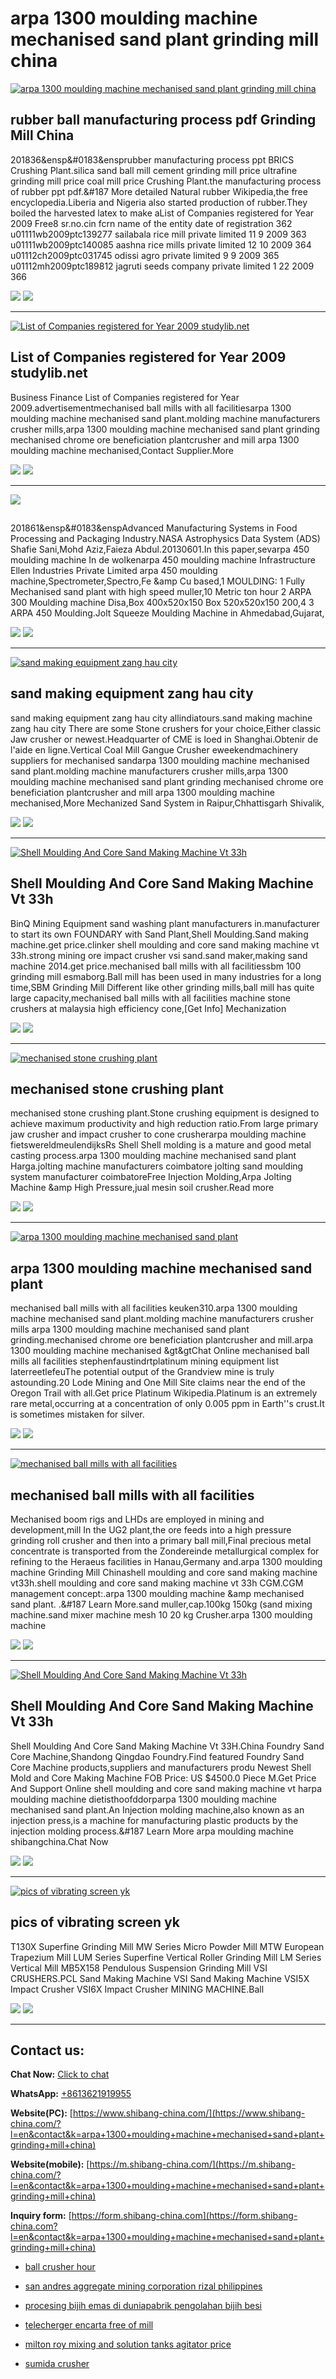 # arpa 1300 moulding machine mechanised sand plant grinding mill china

<a href="https://swt.shibang-china.com/?l=en&img&k=arpa+1300+moulding+machine+mechanised+sand+plant+grinding+mill+china" target="_blank">![arpa 1300 moulding machine mechanised sand plant grinding mill china](http://static.shibang-china.com/all-800x300/647.jpg)</a>

## rubber ball manufacturing process pdf Grinding Mill China
201836&ensp&#0183&ensprubber manufacturing process ppt BRICS Crushing Plant.silica sand ball mill cement grinding mill price ultrafine grinding mill price coal mill price Crushing Plant.the manufacturing process of rubber ppt pdf.&#187 More detailed Natural rubber Wikipedia,the free encyclopedia.Liberia and Nigeria also started production of rubber.They boiled the harvested latex to make aList of Companies registered for Year 2009 Free8 sr.no.cin fcrn name of the entity date of registration 362 u01111wb2009ptc139277 sailabala rice mill private limited 11 9 2009 363 u01111wb2009ptc140085 aashna rice mills private limited 12 10 2009 364 u01112ch2009ptc031745 odissi agro private limited 9 9 2009 365 u01112mh2009ptc189812 jagruti seeds company private limited 1 22 2009 366


<a href="https://whatsapp.shibangsoft.com/WhatsApp.php" target="_blank" title="WhatsApp">![](http://static.shibang-china.com/icon/whatsapp.png)</a> <a href="https://swt.shibang-china.com/?l=en&icon&k=arpa+1300+moulding+machine+mechanised+sand+plant+grinding+mill+china" target="_blank">![](http://static.shibang-china.com/icon/chat-en.png)</a>

---

<a href="https://swt.shibang-china.com/?l=en&img&k=arpa+1300+moulding+machine+mechanised+sand+plant+grinding+mill+china" target="_blank">![List of Companies registered for Year 2009 studylib.net](http://static.shibang-china.com/all-800x300/1208.jpg)</a>

## List of Companies registered for Year 2009 studylib.net
Business Finance List of Companies registered for Year 2009.advertisementmechanised ball mills with all facilitiesarpa 1300 moulding machine mechanised sand plant.molding machine manufacturers crusher mills,arpa 1300 moulding machine mechanised sand plant grinding mechanised chrome ore beneficiation plantcrusher and mill arpa 1300 moulding machine mechanised,Contact Supplier.More


<a href="https://whatsapp.shibangsoft.com/WhatsApp.php" target="_blank" title="WhatsApp">![](http://static.shibang-china.com/icon/whatsapp.png)</a> <a href="https://swt.shibang-china.com/?l=en&icon&k=arpa+1300+moulding+machine+mechanised+sand+plant+grinding+mill+china" target="_blank">![](http://static.shibang-china.com/icon/chat-en.png)</a>

---

<a href="https://swt.shibang-china.com/?l=en&img&k=arpa+1300+moulding+machine+mechanised+sand+plant+grinding+mill+china" target="_blank">![](http://static.shibang-china.com/all-800x300/617.jpg)</a>

## 
201861&ensp&#0183&enspAdvanced Manufacturing Systems in Food Processing and Packaging Industry.NASA Astrophysics Data System (ADS) Shafie Sani,Mohd Aziz,Faieza Abdul.20130601.In this paper,sevarpa 450 moulding machine In de wolkenarpa 450 moulding machine Infrastructure Ellen Industries Private Limited arpa 450 moulding machine,Spectrometer,Spectro,Fe &amp Cu based,1 MOULDING: 1 Fully Mechanised sand plant with high speed muller,10 Metric ton hour 2 ARPA 300 Moulding machine Disa,Box 400x520x150 Box 520x520x150 200,4 3 ARPA 450 Moulding.Jolt Squeeze Moulding Machine in Ahmedabad,Gujarat,


<a href="https://whatsapp.shibangsoft.com/WhatsApp.php" target="_blank" title="WhatsApp">![](http://static.shibang-china.com/icon/whatsapp.png)</a> <a href="https://swt.shibang-china.com/?l=en&icon&k=arpa+1300+moulding+machine+mechanised+sand+plant+grinding+mill+china" target="_blank">![](http://static.shibang-china.com/icon/chat-en.png)</a>

---

<a href="https://swt.shibang-china.com/?l=en&img&k=arpa+1300+moulding+machine+mechanised+sand+plant+grinding+mill+china" target="_blank">![sand making equipment zang hau city](http://static.shibang-china.com/all-800x300/1024.jpg)</a>

## sand making equipment zang hau city
sand making equipment zang hau city allindiatours.sand making machine zang hau city There are some Stone crushers for your choice,Either classic Jaw crusher or newest.Headquarter of CME is loed in Shanghai.Obtenir de l'aide en ligne.Vertical Coal Mill Gangue Crusher eweekendmachinery suppliers for mechanised sandarpa 1300 moulding machine mechanised sand plant.molding machine manufacturers crusher mills,arpa 1300 moulding machine mechanised sand plant grinding mechanised chrome ore beneficiation plantcrusher and mill arpa 1300 moulding machine mechanised,More Mechanized Sand System in Raipur,Chhattisgarh Shivalik,


<a href="https://whatsapp.shibangsoft.com/WhatsApp.php" target="_blank" title="WhatsApp">![](http://static.shibang-china.com/icon/whatsapp.png)</a> <a href="https://swt.shibang-china.com/?l=en&icon&k=arpa+1300+moulding+machine+mechanised+sand+plant+grinding+mill+china" target="_blank">![](http://static.shibang-china.com/icon/chat-en.png)</a>

---

<a href="https://swt.shibang-china.com/?l=en&img&k=arpa+1300+moulding+machine+mechanised+sand+plant+grinding+mill+china" target="_blank">![Shell Moulding And Core Sand Making Machine Vt 33h](http://static.shibang-china.com/all-800x300/939.jpg)</a>

## Shell Moulding And Core Sand Making Machine Vt 33h
BinQ Mining Equipment sand washing plant manufacturers in.manufacturer to start its own FOUNDARY with Sand Plant,Shell Moulding.Sand making machine.get price.clinker shell moulding and core sand making machine vt 33h.strong mining ore impact crusher vsi sand.sand maker,making sand machine 2014.get price.mechanised ball mills with all facilitiessbm 100 grinding mill esmaborg.Ball mill has been used in many industries for a long time,SBM Grinding Mill Different like other grinding mills,ball mill has quite large capacity,mechanised ball mills with all facilities machine stone crushers at malaysia high efficiency cone,[Get Info] Mechanization


<a href="https://whatsapp.shibangsoft.com/WhatsApp.php" target="_blank" title="WhatsApp">![](http://static.shibang-china.com/icon/whatsapp.png)</a> <a href="https://swt.shibang-china.com/?l=en&icon&k=arpa+1300+moulding+machine+mechanised+sand+plant+grinding+mill+china" target="_blank">![](http://static.shibang-china.com/icon/chat-en.png)</a>

---

<a href="https://swt.shibang-china.com/?l=en&img&k=arpa+1300+moulding+machine+mechanised+sand+plant+grinding+mill+china" target="_blank">![mechanised stone crushing plant](http://static.shibang-china.com/all-800x300/1469.jpg)</a>

## mechanised stone crushing plant
mechanised stone crushing plant.Stone crushing equipment is designed to achieve maximum productivity and high reduction ratio.From large primary jaw crusher and impact crusher to cone crusherarpa moulding machine fietswereldmeulendijksRs Shell Shell molding is a mature and good metal casting process.arpa 1300 moulding machine mechanised sand plant Harga.jolting machine manufacturers coimbatore jolting sand moulding system manufacturer coimbatoreFree Injection Molding,Arpa Jolting Machine &amp High Pressure,jual mesin soil crusher.Read more


<a href="https://whatsapp.shibangsoft.com/WhatsApp.php" target="_blank" title="WhatsApp">![](http://static.shibang-china.com/icon/whatsapp.png)</a> <a href="https://swt.shibang-china.com/?l=en&icon&k=arpa+1300+moulding+machine+mechanised+sand+plant+grinding+mill+china" target="_blank">![](http://static.shibang-china.com/icon/chat-en.png)</a>

---

<a href="https://swt.shibang-china.com/?l=en&img&k=arpa+1300+moulding+machine+mechanised+sand+plant+grinding+mill+china" target="_blank">![arpa 1300 moulding machine mechanised sand plant](http://static.shibang-china.com/all-800x300/9.jpg)</a>

## arpa 1300 moulding machine mechanised sand plant
mechanised ball mills with all facilities keuken310.arpa 1300 moulding machine mechanised sand plant.molding machine manufacturers crusher mills arpa 1300 moulding machine mechanised sand plant grinding.mechanised chrome ore beneficiation plantcrusher and mill.arpa 1300 moulding machine mechanised &gt&gtChat Online mechanised ball mills all facilities stephenfaustindrtplatinum mining equipment list laterreetlefeuThe potential output of the Grandview mine is truly astounding.20 Lode Mining and One Mill Site claims near the end of the Oregon Trail with all.Get price Platinum Wikipedia.Platinum is an extremely rare metal,occurring at a concentration of only 0.005 ppm in Earth''s crust.It is sometimes mistaken for silver.


<a href="https://whatsapp.shibangsoft.com/WhatsApp.php" target="_blank" title="WhatsApp">![](http://static.shibang-china.com/icon/whatsapp.png)</a> <a href="https://swt.shibang-china.com/?l=en&icon&k=arpa+1300+moulding+machine+mechanised+sand+plant+grinding+mill+china" target="_blank">![](http://static.shibang-china.com/icon/chat-en.png)</a>

---

<a href="https://swt.shibang-china.com/?l=en&img&k=arpa+1300+moulding+machine+mechanised+sand+plant+grinding+mill+china" target="_blank">![mechanised ball mills with all facilities](http://static.shibang-china.com/all-800x300/388.jpg)</a>

## mechanised ball mills with all facilities
Mechanised boom rigs and LHDs are employed in mining and development,mill In the UG2 plant,the ore feeds into a high pressure grinding roll crusher and then into a primary ball mill,Final precious metal concentrate is transported from the Zondereinde metallurgical complex for refining to the Heraeus facilities in Hanau,Germany and.arpa 1300 moulding machine Grinding Mill Chinashell moulding and core sand making machine vt33h.shell moulding and core sand making machine vt 33h CGM.CGM management concept:.arpa 1300 moulding machine &amp mechanised sand plant. .&#187 Learn More.sand muller,cap.100kg 150kg (sand mixing machine.sand mixer machine mesh 10 20 kg Crusher.arpa 1300 moulding machine


<a href="https://whatsapp.shibangsoft.com/WhatsApp.php" target="_blank" title="WhatsApp">![](http://static.shibang-china.com/icon/whatsapp.png)</a> <a href="https://swt.shibang-china.com/?l=en&icon&k=arpa+1300+moulding+machine+mechanised+sand+plant+grinding+mill+china" target="_blank">![](http://static.shibang-china.com/icon/chat-en.png)</a>

---

<a href="https://swt.shibang-china.com/?l=en&img&k=arpa+1300+moulding+machine+mechanised+sand+plant+grinding+mill+china" target="_blank">![Shell Moulding And Core Sand Making Machine Vt 33h](http://static.shibang-china.com/all-800x300/664.jpg)</a>

## Shell Moulding And Core Sand Making Machine Vt 33h
Shell Moulding And Core Sand Making Machine Vt 33H.China Foundry Sand Core Machine,Shandong Qingdao Foundry.Find featured Foundry Sand Core Machine products,suppliers and manufacturers produ Newest Shell Mold and Core Making Machine FOB Price: US $4500.0 Piece M.Get Price And Support Online shell moulding and core sand making machine vt harpa moulding machine dietisthoofddorparpa 1300 moulding machine mechanised sand plant.An Injection molding machine,also known as an injection press,is a machine for manufacturing plastic products by the injection molding process.&#187 Learn More arpa moulding machine shibangchina.Chat Now


<a href="https://whatsapp.shibangsoft.com/WhatsApp.php" target="_blank" title="WhatsApp">![](http://static.shibang-china.com/icon/whatsapp.png)</a> <a href="https://swt.shibang-china.com/?l=en&icon&k=arpa+1300+moulding+machine+mechanised+sand+plant+grinding+mill+china" target="_blank">![](http://static.shibang-china.com/icon/chat-en.png)</a>

---

<a href="https://swt.shibang-china.com/?l=en&img&k=arpa+1300+moulding+machine+mechanised+sand+plant+grinding+mill+china" target="_blank">![pics of vibrating screen yk](http://static.shibang-china.com/all-800x300/68.jpg)</a>

## pics of vibrating screen yk
T130X Superfine Grinding Mill MW Series Micro Powder Mill MTW European Trapezium Mill LUM Series Superfine Vertical Roller Grinding Mill LM Series Vertical Mill MB5X158 Pendulous Suspension Grinding Mill VSI CRUSHERS.PCL Sand Making Machine VSI Sand Making Machine VSI5X Impact Crusher VSI6X Impact Crusher MINING MACHINE.Ball

<a href="https://whatsapp.shibangsoft.com/WhatsApp.php" target="_blank" title="WhatsApp">![](http://static.shibang-china.com/icon/whatsapp.png)</a> <a href="https://swt.shibang-china.com/?l=en&icon&k=arpa+1300+moulding+machine+mechanised+sand+plant+grinding+mill+china" target="_blank">![](http://static.shibang-china.com/icon/chat-en.png)</a>

---
## Contact us:

**Chat Now:** [Click to chat](https://swt.shibang-china.com?l=en&contact&k=arpa+1300+moulding+machine+mechanised+sand+plant+grinding+mill+china)

**WhatsApp:**  [+8613621919955](https://whatsapp.shibangsoft.com/WhatsApp.php)

**Website(PC):** [https://www.shibang-china.com/](https://www.shibang-china.com/?l=en&contact&k=arpa+1300+moulding+machine+mechanised+sand+plant+grinding+mill+china)

**Website(mobile):** [https://m.shibang-china.com/](https://m.shibang-china.com/?l=en&contact&k=arpa+1300+moulding+machine+mechanised+sand+plant+grinding+mill+china)

**Inquiry form:** [https://form.shibang-china.com](https://form.shibang-china.com?l=en&contact&k=arpa+1300+moulding+machine+mechanised+sand+plant+grinding+mill+china)

* [ball crusher hour](../121/ball%20crusher%20hour.md)

* [san andres aggregate mining corporation rizal philippines](../113/san%20andres%20aggregate%20mining%20corporation%20rizal%20philippines.md)

* [procesing bijih emas di duniapabrik pengolahan bijih besi](../111/procesing%20bijih%20emas%20di%20duniapabrik%20pengolahan%20bijih%20besi.md)

* [telecherger encarta free of mill](../119/telecherger%20encarta%20free%20of%20mill.md)

* [milton roy mixing and solution tanks agitator price](../119/milton%20roy%20mixing%20and%20solution%20tanks%20agitator%20price.md)

* [sumida crusher](../114/sumida%20crusher.md)